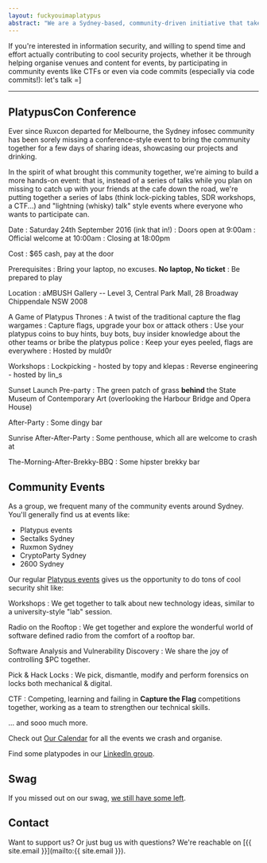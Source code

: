 ```yaml
---
layout: fuckyouimaplatypus
abstract: "We are a Sydney-based, community-driven initiative that takes a hands-on approach in doing cool security stuff: we're less about debating the merits of the latest iteration of the PCI-PTS or whether a particular vulnerability should have a CVSS score of 6.75 or 6.77, and more about bringing together like-minded people to share ideas, work on cool information security projects and participate in community events together. Think of it as a casual infosec fight club of sorts: the only real rule is that you have to play."
---
```


If you're interested in information security, and willing to spend time and effort actually contributing to cool security projects, whether it be through helping organise venues and content for events, by participating in community events like CTFs or even via code commits (especially via code commits!): let's talk =]

***

## PlatypusCon Conference

Ever since Ruxcon departed for Melbourne, the Sydney infosec community has been sorely missing a conference-style event to bring the community together for a few days of sharing ideas, showcasing our projects and drinking.

In the spirit of what brought this community together, we're aiming to build a more hands-on event: that is, instead of a series of talks while you plan on missing to catch up with your friends at the cafe down the road, we're putting together a series of labs (think lock-picking tables, SDR workshops, a CTF...) and "lightning (whisky) talk" style events where everyone who wants to participate can.

Date
: Saturday 24th September 2016 (ink that in!)
: Doors open at 9:00am
: Official welcome at 10:00am
: Closing at 18:00pm

Cost
: $65 cash, pay at the door

Prerequisites
: Bring your laptop, no excuses. **No laptop, No ticket**
: Be prepared to play

Location
: aMBUSH Gallery -- Level 3, Central Park Mall, 28 Broadway Chippendale NSW 2008

A Game of Platypus Thrones
: A twist of the traditional capture the flag wargames
: Capture flags, upgrade your box or attack others
: Use your platypus coins to buy hints, buy bots, buy insider knowledge about the other teams or bribe the platypus police
: Keep your eyes peeled, flags are everywhere
: Hosted by muld0r

Workshops
: Lockpicking - hosted by topy and klepas
: Reverse engineering - hosted by lin_s

Sunset Launch Pre-party
: The green patch of grass **behind** the State Museum of Contemporary Art (overlooking the Harbour Bridge and Opera House)

After-Party
: Some dingy bar

Sunrise After-After-Party
: Some penthouse, which all are welcome to crash at

The-Morning-After-Brekky-BBQ
: Some hipster brekky bar

## Community Events

As a group, we frequent many of the community events around Sydney. You'll generally find us at events like:

- Platypus events
- Sectalks Sydney
- Ruxmon Sydney
- CryptoParty Sydney
- 2600 Sydney

Our regular [Platypus events](http://www.meetup.com/en-AU/OWASP-Sydney-Web-Application-Security-Group/) gives us the opportunity to do tons of cool security shit like:

Workshops
: We get together to talk about new technology ideas, similar to a university-style "lab" session.

Radio on the Rooftop
: We get together and explore the wonderful world of software defined radio from the comfort of a rooftop bar.

Software Analysis and Vulnerability Discovery
: We share the joy of controlling $PC together.

Pick & Hack Locks
: We pick, dismantle, modify and perform forensics on locks both mechanical & digital.

CTF
: Competing, learning and failing in **Capture the Flag** competitions together, working as a team to strengthen our technical skills.

... and sooo much more.

Check out [Our Calendar](https://calendar.google.com/calendar/embed?height=600&wkst=1&bgcolor=%23FFFFFF&src=calendar%40letsjusthackshit.org&color=%231B887A&src=letsjusthackshit.org_faab9rp3dv6p5q60fqm80r5gu8%40group.calendar.google.com&color=%236B3304&src=ctftime%40gmail.com&color=%23B1365F&src=dgchlqmn2t1tet4f5ruen9aluc5kol6m%40import.calendar.google.com&color=%236B3304&src=re1qasj6g59ll5sni9he7rm52uf4744t%40import.calendar.google.com&color=%23AB8B00&ctz=Australia%2FSydney) for all the events we crash and organise.

Find some platypodes in our [LinkedIn group](https://www.linkedin.com/groups/7051231/).

## Swag

If you missed out on our swag, 
[we still have some left](https://www.stickermule.com/user/1070711202/stickers).

## Contact

Want to support us? Or just bug us with questions? We're reachable on [{{ site.email }}](mailto:{{ site.email }}).
